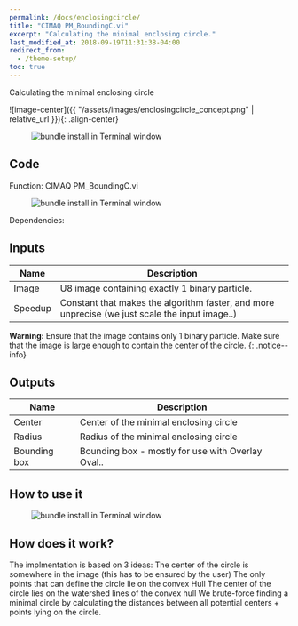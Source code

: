 ```yaml
---
permalink: /docs/enclosingcircle/
title: "CIMAQ PM_BoundingC.vi"
excerpt: "Calculating the minimal enclosing circle."
last_modified_at: 2018-09-19T11:31:38-04:00
redirect_from:
  - /theme-setup/
toc: true 
---
```


Calculating the minimal enclosing circle



 
![image-center]({{ "/assets/images/enclosingcircle_concept.png" | relative_url }}){: .align-center}

<figure>
  <img src="{{ '/assets/images/_enclosingcircle_concept.PNG' | relative_url }}" alt="bundle install in Terminal window">
</figure>
 
## Code

Function: CIMAQ PM_BoundingC.vi

<figure>
  <img src="{{ '/assets/images/_enclosingcircle_function.PNG' | relative_url }}" alt="bundle install in Terminal window">
</figure>


Dependencies:

 
## Inputs


| Name                                        | Description                                           |
| ------------------------------------------- | ----------------------------------------------------- |
| Image | U8 image containing exactly 1 binary particle. |
| Speedup|  Constant that makes the algorithm faster, and more unprecise (we just scale the input image..) |

**Warning:** Ensure that the image contains only 1 binary particle. Make sure that the image is large enough to contain the center of the circle.
{: .notice--info}


## Outputs

| Name                                        | Description                                           |
| ------------------------------------------- | ----------------------------------------------------- |
| Center | Center of the minimal enclosing circle |
| Radius|  Radius of the minimal enclosing circle |
| Bounding box|  Bounding box - mostly for use with Overlay Oval.. |


## How to use it


<figure>
  <img src="{{ '/assets/images/_enclosingcircle_example.PNG' | relative_url }}" alt="bundle install in Terminal window">
</figure>

## How does it work?

The implmentation is based on 3 ideas:
The center of the circle is somewhere in the image (this has to be ensured by the user)
The only points that can define the circle lie on the convex Hull
The center of the circle lies on the watershed lines of the convex hull
We brute-force finding a minimal circle by calculating the distances between all potential centers + points lying on the circle.
